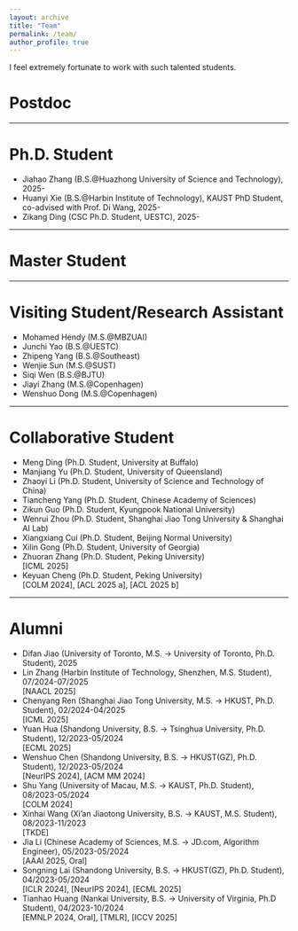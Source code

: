 ```yaml
---
layout: archive
title: "Team"
permalink: /team/
author_profile: true
---
```


I feel extremely fortunate to work with such talented students.

Postdoc
===



<hr />

Ph.D. Student
===
- Jiahao Zhang (B.S.@Huazhong University of Science and Technology), 2025- <br>
- Huanyi Xie (B.S.@Harbin Institute of Technology), KAUST PhD Student, co-advised with Prof. Di Wang, 2025- <br>
- Zikang Ding (CSC Ph.D. Student, UESTC), 2025- <br>


<hr />

Master Student
===


<hr />

Visiting Student/Research Assistant
===
- Mohamed Hendy (M.S.@MBZUAI) <br>
- Junchi Yao (B.S.@UESTC) <br>
- Zhipeng Yang (B.S.@Southeast)  <br>
- Wenjie Sun (M.S.@SUST) <br>
- Siqi Wen (B.S.@BJTU) <br>
- Jiayi Zhang (M.S.@Copenhagen)  <br>
- Wenshuo Dong (M.S.@Copenhagen) <br>



<hr />

Collaborative Student 
===
- Meng Ding (Ph.D. Student, University at Buffalo) <br>
- Manjiang Yu (Ph.D. Student, University of Queensland) <br>
- Zhaoyi Li (Ph.D. Student, University of Science and Technology of China) <br>
- Tiancheng Yang (Ph.D. Student, Chinese Academy of Sciences) <br>
- Zikun Guo (Ph.D. Student, Kyungpook National University) <br>
- Wenrui Zhou (Ph.D. Student, Shanghai Jiao Tong University & Shanghai AI Lab) <br>
- Xiangxiang Cui (Ph.D. Student, Beijing Normal University) <br>
- Xilin Gong (Ph.D. Student, University of Georgia) <br>
- Zhuoran Zhang (Ph.D. Student, Peking University) <br>
[ICML 2025]
- Keyuan Cheng (Ph.D. Student, Peking University) <br>
[COLM 2024], [ACL 2025 a], [ACL 2025 b]



<hr />


Alumni 
===
- Difan Jiao (University of Toronto, M.S. -> University of Toronto, Ph.D. Student), 2025 <br>
- Lin Zhang (Harbin Institute of Technology, Shenzhen, M.S. Student), 07/2024-07/2025 <br>
[NAACL 2025]
- Chenyang Ren (Shanghai Jiao Tong University, M.S. -> HKUST, Ph.D. Student), 02/2024-04/2025 <br>
[ICML 2025]
- Yuan Hua (Shandong University, B.S. -> Tsinghua University, Ph.D. Student), 12/2023-05/2024 <br>
[ECML 2025]
- Wenshuo Chen (Shandong University, B.S. -> HKUST(GZ), Ph.D. Student), 12/2023-05/2024 <br>
[NeurIPS 2024], [ACM MM 2024]
- Shu Yang (University of Macau, M.S. -> KAUST, Ph.D. Student), 08/2023-05/2024  <br>
[COLM 2024]
- Xinhai Wang (Xi’an Jiaotong University, B.S. -> KAUST, M.S. Student), 08/2023-11/2023  <br>
[TKDE]
- Jia Li (Chinese Academy of Sciences, M.S. -> JD.com, Algorithm Engineer), 05/2023-05/2024 <br>
[AAAI 2025, Oral]
- Songning Lai (Shandong University, B.S. -> HKUST(GZ), Ph.D. Student), 04/2023-05/2024 <br>
[ICLR 2024], [NeurIPS 2024], [ECML 2025]
- Tianhao Huang (Nankai University, B.S. -> University of Virginia, Ph.D Student), 04/2023-10/2024 <br>
[EMNLP 2024, Oral], [TMLR], [ICCV 2025]

